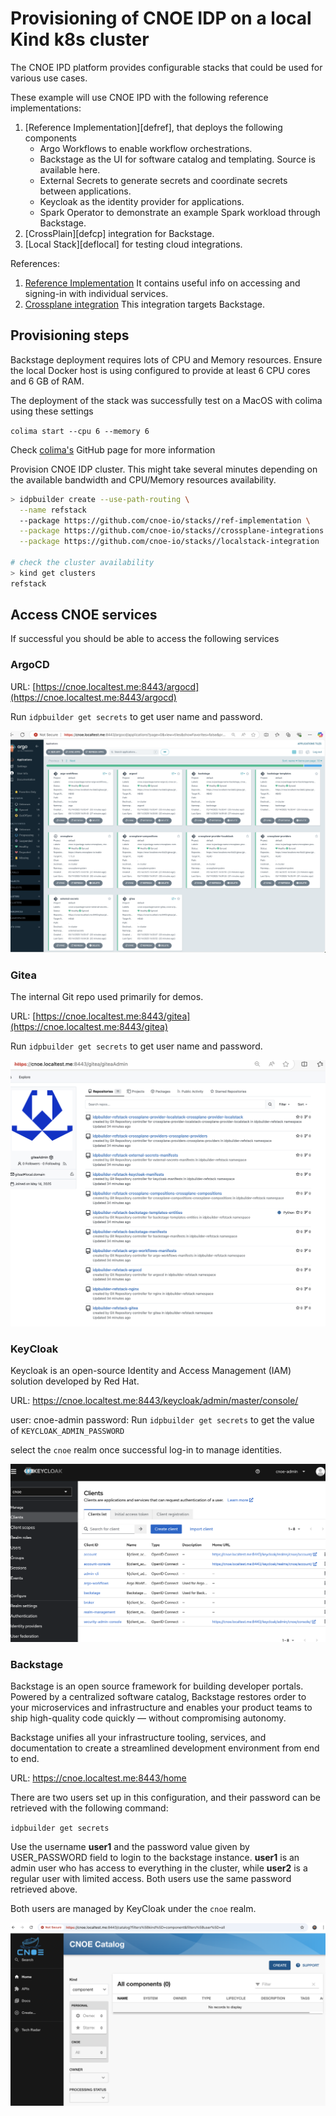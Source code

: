 # Provisioning of CNOE IDP on a local Kind k8s cluster

The CNOE IPD platform provides configurable stacks that could be used for various use cases.

These example will use CNOE IPD with the following reference implementations:

1. [Reference Implementation][defref], that deploys the following components
    - Argo Workflows to enable workflow orchestrations.
    - Backstage as the UI for software catalog and templating. Source is available here.
    - External Secrets to generate secrets and coordinate secrets between applications.
    - Keycloak as the identity provider for applications.
    - Spark Operator to demonstrate an example Spark workload through Backstage.
2. [CrossPlain][defcp] integration for Backstage.
3. [Local Stack][deflocal] for testing cloud integrations.

References:

1. [Reference Implementation](https://github.com/cnoe-io/stacks/tree/main/ref-implementation)
  It contains useful info on accessing and signing-in with individual services.
2. [Crossplane integration](https://github.com/cnoe-io/stacks/tree/main/crossplane-integrations)
  This integration targets Backstage.

## Provisioning steps

Backstage deployment requires lots of CPU and Memory resources. Ensure the local Docker host is using configured to provide at least 6 CPU cores and 6 GB of RAM.

The deployment of the stack was successfully test on a MacOS with colima using these settings

`colima start --cpu 6 --memory 6`

Check [colima's](https://github.com/abiosoft/colima) GitHub page for more information

Provision CNOE IDP cluster. This might take several minutes depending on the available bandwidth and CPU/Memory resources availability.
```sh
> idpbuilder create --use-path-routing \
  --name refstack
  --package https://github.com/cnoe-io/stacks//ref-implementation \
  --package https://github.com/cnoe-io/stacks//crossplane-integrations \
  --package https://github.com/cnoe-io/stacks//localstack-integration

# check the cluster availability
> kind get clusters
refstack
```

## Access CNOE services

If successful you should be able to access the following services

### ArgoCD

URL: [https://cnoe.localtest.me:8443/argocd](https://cnoe.localtest.me:8443/argocd)

Run `idpbuilder get secrets` to get user name and password.

![ArgoCD](./images/refstack-crossplane-localstack.png)

### Gitea

The internal Git repo used primarily for demos.

URL: [https://cnoe.localtest.me:8443/gitea](https://cnoe.localtest.me:8443/gitea)

Run `idpbuilder get secrets` to get user name and password.

![Gitea](./images/refstack-gitea.png)

### KeyCloak

Keycloak is an open-source Identity and Access Management (IAM) solution developed by Red Hat. 

URL: https://cnoe.localtest.me:8443/keycloak/admin/master/console/

user: cnoe-admin
password: Run `idpbuilder get secrets` to get the value of `KEYCLOAK_ADMIN_PASSWORD`

select the `cnoe` realm once successful log-in to manage identities.

![Keycloak](./images/refstack-keycloak.png)

### Backstage

Backstage is an open source framework for building developer portals. Powered by a centralized software catalog, Backstage restores order to your microservices and infrastructure and enables your product teams to ship high-quality code quickly — without compromising autonomy.

Backstage unifies all your infrastructure tooling, services, and documentation to create a streamlined development environment from end to end.

URL: https://cnoe.localtest.me:8443/home

 There are two users set up in this configuration, and their password can be retrieved with the following command:

`idpbuilder get secrets`

Use the username **user1** and the password value given by USER_PASSWORD field to login to the backstage instance. **user1** is an admin user who has access to everything in the cluster, while **user2** is a regular user with limited access. Both users use the same password retrieved above.

Both users are managed by KeyCloak under the `cnoe` realm.

![Backstage](./images/refstack-backstage.png)
